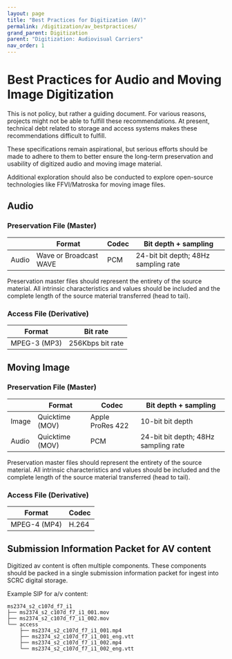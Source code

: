 ```yaml
---
layout: page
title: "Best Practices for Digitization (AV)"
permalink: /digitization/av_bestpractices/
grand_parent: Digitization
parent: "Digitization: Audiovisual Carriers"
nav_order: 1
---
```


# Best Practices for Audio and Moving Image Digitization

This is not policy, but rather a guiding document. For various reasons, projects might not be able to fulfill these recommendations. At present, technical debt related to storage and access systems makes these recommendations difficult to fulfill.

These specifications remain aspirational, but serious efforts should be made to adhere to them to better ensure the long-term preservation and usability of digitized audio and moving image material.

Additional exploration should also be conducted to explore open-source technologies like FFVI/Matroska for moving image files. 

## Audio 

### Preservation File (Master)

|       | Format          | Codec            | Bit depth + sampling                 |
| ----- | --------------- | ---------------- | ------------------------------------ |
| Audio  | Wave or Broadcast WAVE | PCM              | 24-bit bit depth; 48Hz sampling rate |

Preservation master files should represent the entirety of the source material. All intrinsic characteristics and values should be included and the complete length of the source material transferred (head to tail).

### Access File (Derivative)

| Format          | Bit rate| 
| --------------- | ---------------- | 
| MPEG-3 (MP3) | 256Kbps bit rate| 

## Moving Image

### Preservation File (Master)

|       | Format          | Codec            | Bit depth + sampling                 |
| ----- | --------------- | ---------------- | ------------------------------------ |
| Image | Quicktime (MOV) | Apple ProRes 422 | 10-bit bit depth                     |  
| Audio  | Quicktime (MOV) | PCM              | 24-bit bit depth; 48Hz sampling rate |

Preservation master files should represent the entirety of the source material. All intrinsic characteristics and values should be included and the complete length of the source material transferred (head to tail).

### Access File (Derivative)

| Format          | Codec            | 
| --------------- | ---------------- | 
| MPEG-4 (MP4) | H.264 | 

## Submission Information Packet for AV content

Digitized av content is often multiple components. These components should be packed in a single submission information packet for ingest into SCRC digital storage. 

Example SIP for a/v content:

```
ms2374_s2_c107d_f7_i1
├── ms2374_s2_c107d_f7_i1_001.mov
├── ms2374_s2_c107d_f7_i1_002.mov
└── access
    ├── ms2374_s2_c107d_f7_i1_001.mp4
    ├── ms2374_s2_c107d_f7_i1_001_eng.vtt
    ├── ms2374_s2_c107d_f7_i1_002.mp4
    └── ms2374_s2_c107d_f7_i1_002_eng.vtt
```
